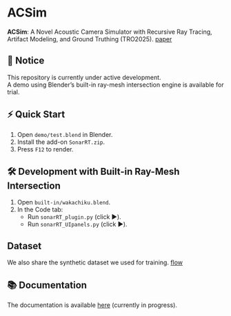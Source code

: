# ACSim

**ACSim**: A Novel Acoustic Camera Simulator with Recursive Ray Tracing, Artifact Modeling, and Ground Truthing (TRO2025). [paper](https://ieeexplore.ieee.org/document/10967163) 

## 🚧 Notice

This repository is currently under active development.  
A demo using Blender’s built-in ray-mesh intersection engine is available for trial.

## ⚡ Quick Start

1. Open `demo/test.blend` in Blender.  
2. Install the add-on `SonarRT.zip`.  
3. Press `F12` to render.

## 🛠️ Development with Built-in Ray-Mesh Intersection

1. Open `built-in/wakachiku.blend`.  
2. In the Code tab:  
   - Run `sonarRT_plugin.py` (click ▶️).  
   - Run `sonarRT_UIpanels.py` (click ▶️).

## Dataset
We also share the synthetic dataset we used for training. 
[flow](http://gofile.me/7aSbh/XhN1d02kj)

## 📚 Documentation

The documentation is available [here](https://sollynoay.github.io/ACSim-docs/) (currently in progress).

